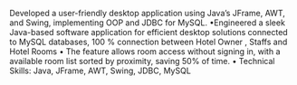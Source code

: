 Developed a user-friendly desktop application using Java’s
JFrame, AWT, and Swing, implementing OOP and JDBC for
MySQL.
•Engineered a sleek Java-based software application for
efficient desktop solutions connected to MySQL databases, 100
% connection between Hotel Owner , Staffs and Hotel Rooms
• The feature allows room access without signing in, with a
available room list sorted by proximity, saving 50% of time.
• Technical Skills: Java, JFrame, AWT, Swing, JDBC, MySQL
